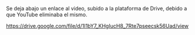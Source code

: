 Se deja abajo un enlace al video, subido a la plataforma de Drive, debido a que YouTube eliminaba el mismo.


https://drive.google.com/file/d/1I1bY7_KHgIucH8_7Rte7pseecsk56Uad/view
